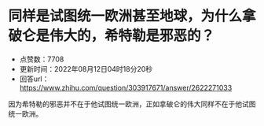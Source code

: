 # 同样是试图统一欧洲甚至地球，为什么拿破仑是伟大的，希特勒是邪恶的？
- 点赞数：7708
- 更新时间：2022年08月12日04时18分20秒
- 回答url：https://www.zhihu.com/question/303917671/answer/2622271033
<body>
 <p data-pid="vsx1oIXp">因为希特勒的邪恶并不在于他试图统一欧洲，正如拿破仑的伟大同样不在于他试图统一欧洲。</p>
</body>